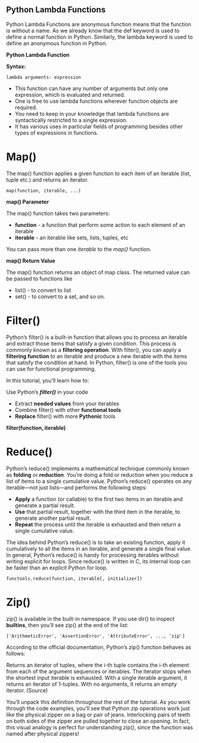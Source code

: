 ## Python Lambda Functions

Python Lambda Functions are anonymous function means that the function is without a name. As we already know that the
def keyword is used to define a normal function in Python. Similarly, the lambda keyword is used to define an anonymous
function in Python. 

**Python Lambda Function** 

**Syntax:**

`lambda arguments: expression`

- This function can have any number of arguments but only one expression, which is evaluated and returned.
- One is free to use lambda functions wherever function objects are required.
- You need to keep in your knowledge that lambda functions are syntactically restricted to a single expression.
- It has various uses in particular fields of programming besides other types of expressions in functions.

# **Map()**

The map() function applies a given function to each item of an iterable (list, tuple etc.) and returns an iterator.

`map(function, iterable, ...)`

**map() Parameter**

The map() function takes two parameters:

- **function** - a function that perform some action to each element of an iterable
- **iterable** - an iterable like sets, lists, tuples, etc

You can pass more than one _iterable_ to the _map()_ function.

**map() Return Value**

The map() function returns an object of map class. The returned value can be passed to functions like

- list() - to convert to list
- set() - to convert to a set, and so on.

# **Filter()**

Python’s filter() is a built-in function that allows you to process an iterable and extract those items that satisfy a
given condition. This process is commonly known as a **filtering operation**. With filter(), you can apply a **filtering 
function** to an iterable and produce a new iterable with the items that satisfy the condition at hand. In Python, 
filter() is one of the tools you can use for functional programming.

In this tutorial, you’ll learn how to:

Use Python’s **_filter()_** in your code
- Extract **needed values** from your iterables
- Combine filter() with other **functional tools**
- **Replace** filter() with more **Pythonic** tools

**filter(function, iterable)**

# **Reduce()**

Python’s reduce() implements a mathematical technique commonly known as **folding** or **reduction**. You’re doing a fold or
reduction when you reduce a list of items to a single cumulative value. Python’s reduce() operates on any iterable—not
just lists—and performs the following steps:

- **Apply** a function (or callable) to the first two items in an iterable and generate a partial result.
- **Use** that partial result, together with the third item in the iterable, to generate another partial result.
- **Repeat** the process until the iterable is exhausted and then return a single cumulative value.

The idea behind Python’s reduce() is to take an existing function, apply it cumulatively to all the items in an iterable,
and generate a single final value. In general, Python’s reduce() is handy for processing iterables without writing
explicit for loops. Since reduce() is written in C, its internal loop can be faster than an explicit Python for loop.

`functools.reduce(function, iterable[, initializer])`

# **Zip()**

zip() is available in the built-in namespace. If you use dir() to inspect __builtins__, then you’ll see zip() at the end
of the list:

```dir(__builtins__)
['ArithmeticError', 'AssertionError', 'AttributeError', ..., 'zip']
```
According to the official documentation, Python’s zip() function behaves as follows:

Returns an iterator of tuples, where the i-th tuple contains the i-th element from each of the argument sequences or 
iterables. The iterator stops when the shortest input iterable is exhausted. With a single iterable argument, it returns
an iterator of 1-tuples. With no arguments, it returns an empty iterator. (Source)

You’ll unpack this definition throughout the rest of the tutorial. As you work through the code examples, you’ll see 
that Python zip operations work just like the physical zipper on a bag or pair of jeans. Interlocking pairs of teeth on 
both sides of the zipper are pulled together to close an opening. In fact, this visual analogy is perfect for
understanding zip(), since the function was named after physical zippers!
